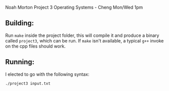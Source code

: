 Noah Morton Project 3
Operating Systems - Cheng Mon/Wed 1pm

## Building:

Run `make` inside the project folder, this will compile it and produce
a binary called `project3`, which can be run. If `make` isn't
available, a typical `g++` invoke on the cpp files should work.

## Running:

I elected to go with the following syntax:

`./project3 input.txt`
